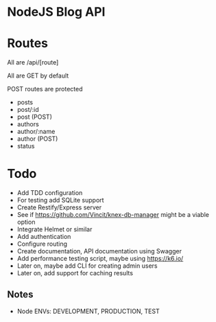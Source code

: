 # NodeJS Blog API

# Routes

All are /api/[route]

All are GET by default

POST routes are protected

* posts
* post/:id
* post (POST)
* authors
* author/:name
* author (POST)
* status

# Todo

* Add TDD configuration
* For testing add SQLite support
* Create Restify/Express server
* See if https://github.com/Vincit/knex-db-manager might be a viable option
* Integrate Helmet or similar
* Add authentication
* Configure routing
* Create documentation, API documentation using Swagger
* Add performance testing script, maybe using https://k6.io/
* Later on, maybe add CLI for creating admin users
* Later on, add support for caching results

## Notes

* Node ENVs: DEVELOPMENT, PRODUCTION, TEST
